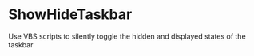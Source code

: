# ShowHideTaskbar
Use VBS scripts to silently toggle the hidden and displayed states of the taskbar
